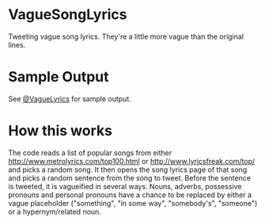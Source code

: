 # VagueSongLyrics
Tweeting vague song lyrics. They're a little more vague than the original lines.

# Sample Output
See [@VagueLyrics](https://www.twitter.com/VagueLyrics) for sample output.

# How this works
The code reads a list of popular songs from either http://www.metrolyrics.com/top100.html or http://www.lyricsfreak.com/top/ and picks a random song. It then opens the song lyrics page of that song and picks a random sentence from the song to tweet. Before the sentence is tweeted, it is vagueified in several ways. Nouns, adverbs, possessive pronouns and personal pronouns have a chance to be replaced by either a vague placeholder ("something", "in some way", "somebody's", "someone") or a hypernym/related noun.
